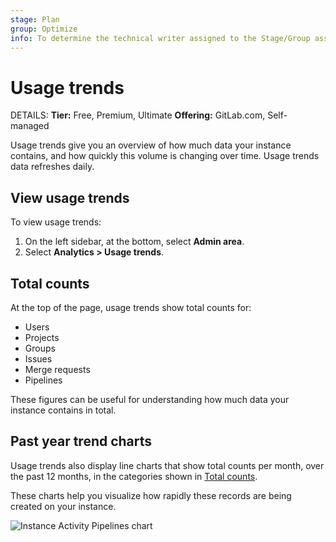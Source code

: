 ```yaml
---
stage: Plan
group: Optimize
info: To determine the technical writer assigned to the Stage/Group associated with this page, see https://handbook.gitlab.com/handbook/product/ux/technical-writing/#assignments
---
```


# Usage trends

DETAILS:
**Tier:** Free, Premium, Ultimate
**Offering:** GitLab.com, Self-managed

Usage trends give you an overview of how much data your instance contains, and how quickly this volume is changing over time.
Usage trends data refreshes daily.

## View usage trends

To view usage trends:

1. On the left sidebar, at the bottom, select **Admin area**.
1. Select **Analytics > Usage trends**.

## Total counts

At the top of the page, usage trends show total counts for:

- Users
- Projects
- Groups
- Issues
- Merge requests
- Pipelines

These figures can be useful for understanding how much data your instance contains in total.

## Past year trend charts

Usage trends also display line charts that show total counts per month, over the past 12 months,
in the categories shown in [Total counts](#total-counts).

These charts help you visualize how rapidly these records are being created on your instance.

![Instance Activity Pipelines chart](img/instance_activity_pipelines_chart_v13_6_a.png)
